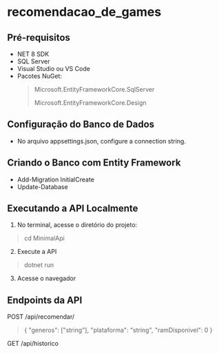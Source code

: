 # recomendacao_de_games


## Pré-requisitos
* NET 8 SDK
* SQL Server
* Visual Studio ou VS Code
* Pacotes NuGet:
  > Microsoft.EntityFrameworkCore.SqlServer
  > 
  > Microsoft.EntityFrameworkCore.Design

## Configuração do Banco de Dados
* No arquivo appsettings.json, configure a connection string.

## Criando o Banco com Entity Framework
* Add-Migration InitialCreate
* Update-Database

## Executando a API Localmente
1. No terminal, acesse o diretório do projeto:
> cd MinimalApi
2. Execute a API
> dotnet run
3. Acesse o navegador

## Endpoints da API
POST /api/recomendar/
> {
  "generos": ["string"],
  "plataforma": "string",
  "ramDisponivel": 0
}
> 
GET /api/historico
